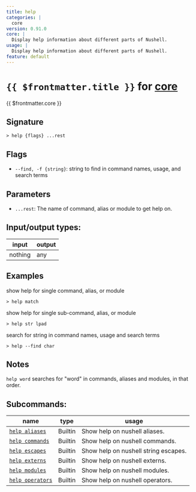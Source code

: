 ```yaml
---
title: help
categories: |
  core
version: 0.91.0
core: |
  Display help information about different parts of Nushell.
usage: |
  Display help information about different parts of Nushell.
feature: default
---
```

<!-- This file is automatically generated. Please edit the command in https://github.com/nushell/nushell instead. -->

# `{{ $frontmatter.title }}` for [core](/commands/categories/core.md)

<div class='command-title'>{{ $frontmatter.core }}</div>

## Signature

```> help {flags} ...rest```

## Flags

 -  `--find, -f {string}`: string to find in command names, usage, and search terms

## Parameters

 -  `...rest`: The name of command, alias or module to get help on.


## Input/output types:

| input   | output |
| ------- | ------ |
| nothing | any    |

## Examples

show help for single command, alias, or module
```nu
> help match

```

show help for single sub-command, alias, or module
```nu
> help str lpad

```

search for string in command names, usage and search terms
```nu
> help --find char

```

## Notes
`help word` searches for "word" in commands, aliases and modules, in that order.

## Subcommands:

| name                                                 | type    | usage                                |
| ---------------------------------------------------- | ------- | ------------------------------------ |
| [`help aliases`](/commands/docs/help_aliases.md)     | Builtin | Show help on nushell aliases.        |
| [`help commands`](/commands/docs/help_commands.md)   | Builtin | Show help on nushell commands.       |
| [`help escapes`](/commands/docs/help_escapes.md)     | Builtin | Show help on nushell string escapes. |
| [`help externs`](/commands/docs/help_externs.md)     | Builtin | Show help on nushell externs.        |
| [`help modules`](/commands/docs/help_modules.md)     | Builtin | Show help on nushell modules.        |
| [`help operators`](/commands/docs/help_operators.md) | Builtin | Show help on nushell operators.      |